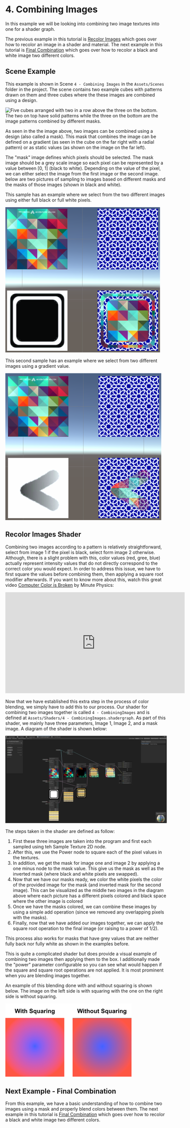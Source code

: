 # 4. Combining Images

In this example we will be looking into combining two image textures into one for a shader graph. 

The previous example in this tutorial is [Recolor Images](3.RecoloringImages.md) which goes over how to recolor an image
in a shader and material. The next example in this tutorial is [Final Combination](5.FinalCombination.md) which goes
over how to recolor a black and white image two different colors.

## Scene Example

This example is shown in Scene `4 - Combining Images` in the `Assets/Scenes` folder in the project. The scene contains
two example cubes with patterns drawn on them and three cubes where the these images are combined using a design.

![Five cubes arranged with two in a row above the three on the bottom. The two on top have solid patterns while the
three on the bottom are the image patterns combined by different masks.](imgs/Scene-4.png)

As seen in the the image above, two images can be combined using a design (also called a mask). This mask that combines
the image can be defined on a gradient (as seen in the cube on the far right with a radial pattern) or as static values
(as shown on the image on the far left).

The "mask" image defines which pixels should be selected. The mask image should be a grey scale image so each pixel can
be represented by a value between [0, 1] (black to white). Depending on the value of the pixel, we can either select the
image from the first image or the second image. below are two pictures of sampling to images based on different masks
and the masks of those images (shown in black and white).

This sample has an example where we select from the two different images using either full black or full white pixels.

![Sampling using a rounded square with a black outline](imgs/4-pattern-sample.png)

This second sample has an example where we select from two different images using a gradient value.

![Sampling using a gradient arrow](imgs/4-pattern-sample-arrow.png)

## Recolor Images Shader

Combining two images according to a pattern is relatively straightforward, select from image 1 if the pixel is black,
select form image 2 otherwise. Although, there is a slight problem with this, color values (red, gree, blue) actually
represent intensity values that do not directly correspond to the correct color you would expect. In order to address
this issue, we have to first square the values before combining them, then applying a square root modifier afterwards.
If you want to know more about this, watch this great video [Computer Color is Broken](https://youtu.be/LKnqECcg6Gw) by Minute Physics:

<iframe width="560" height="315" src="https://www.youtube.com/embed/LKnqECcg6Gw" title="YouTube video player" frameborder="0" allow="accelerometer; autoplay; clipboard-write; encrypted-media; gyroscope; picture-in-picture" allowfullscreen></iframe>

Now that we have established this extra step in the process of color blending, we simply have to add this to our
process. Our shader for combining two images together is called `4 - CombiningImages` and is defined at
`Assets/Shaders/4 - CombiningImages.shadergraph`. As part of this shader, we mainly have three parameters, Image 1,
Image 2, and a mask image. A diagram of the shader is shown below:

![Combine Images shader steps show for two sample patterns and a simple mask](imgs/4-CombineImageShader.png)

The steps taken in the shader are defined as follow:
1. First these three images are taken into the program and first each sampled using teh Sample Texture 2D node.
2. After this, we use the Power node to square each of the pixel values in the textures.
3. In addition, we get the mask for image one and image 2 by applying a one minus node to the mask value. This give us
   the mask as well as the inverted mask (where black and white pixels are swapped).
4. Now that we have our masks ready, we color the white pixels the color of the provided image for the mask (and
   inverted mask for the second image). This can be visualized as the middle two images in the diagram above where each
   picture has a different pixels colored and black space where the other image is colored
5. Once we have the masks colored, we can combine these images by using a simple add operation (since we removed any
   overlapping pixels with the masks).
6. Finally, now that we have added our images together, we can apply the square root operation to the final image (or
   raising to a power of 1/2).

This process also works for masks that have grey values that are neither fully back nor fully white as shown in the
examples before. 

This is quite a complicated shader but does provide a visual example of combining two images then applying them to the
box. I additionally made the "power" parameter configurable so you can see what would happen if the square and square
root operations are not applied. It is most prominent when you are blending images together.

An example of this blending done with and without squaring is shown below. The image on the left side is with squaring
with the one on the right side is without squaring.

![Example of blending colors with and without squaring them first](imgs/WithWithoutSquaring.png)


## Next Example - Final Combination

From this example, we have a basic understanding of how to combine two images using a mask and properly blend colors
between them. The next example in this tutorial is [Final Combination](5.FinalCombination.md) which goes
over how to recolor a black and white image two different colors.
